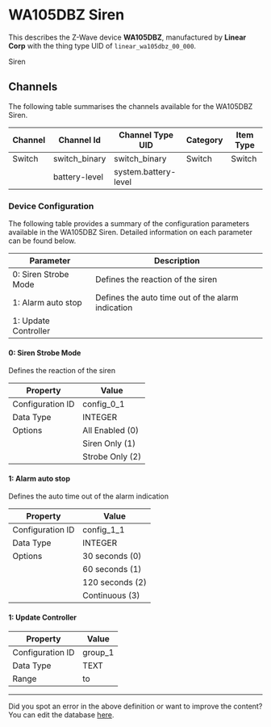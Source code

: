 
# WA105DBZ Siren

This describes the Z-Wave device **WA105DBZ**, manufactured by **Linear Corp** with the thing type UID of ```linear_wa105dbz_00_000```. 

Siren

## Channels
The following table summarises the channels available for the WA105DBZ Siren.

| Channel | Channel Id | Channel Type UID | Category | Item Type |
|---------|------------|------------------|----------|-----------|
| Switch | switch_binary | switch_binary | Switch | Switch |
|  | battery-level | system.battery-level |  |  |




### Device Configuration
The following table provides a summary of the configuration parameters available in the WA105DBZ Siren.
Detailed information on each parameter can be found below.

| Parameter   | Description |
|-------------|-------------|
| 0: Siren Strobe Mode | Defines the reaction of the siren |
| 1: Alarm auto stop | Defines the auto time out of the alarm indication |
| 1: Update Controller |  |




#### 0: Siren Strobe Mode

Defines the reaction of the siren


| Property         | Value    |
|------------------|----------|
| Configuration ID | config_0_1 |
| Data Type        | INTEGER || Default Value | 0 |
| Options | All Enabled (0) |
|  | Siren Only (1) |
|  | Strobe Only (2) |






#### 1: Alarm auto stop

Defines the auto time out of the alarm indication


| Property         | Value    |
|------------------|----------|
| Configuration ID | config_1_1 |
| Data Type        | INTEGER || Default Value | 0 |
| Options | 30 seconds (0) |
|  | 60 seconds (1) |
|  | 120 seconds (2) |
|  | Continuous (3) |






#### 1: Update Controller




| Property         | Value    |
|------------------|----------|
| Configuration ID | group_1 |
| Data Type        | TEXT |
| Range |  to  |






---

Did you spot an error in the above definition or want to improve the content?
You can edit the database [here](http://www.cd-jackson.com/index.php/zwave/zwave-device-database/zwave-device-list/devicesummary/365).

